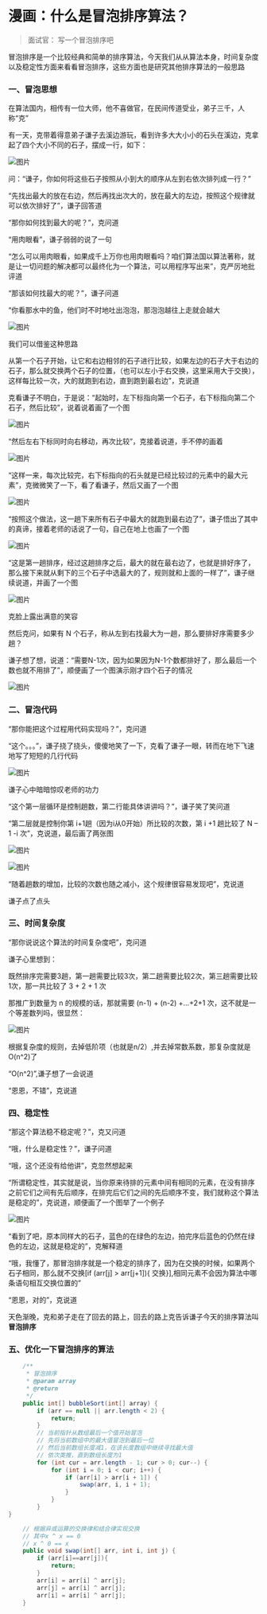 # 漫画：什么是冒泡排序算法？

> 面试官： 写一个冒泡排序吧

冒泡排序是一个比较经典和简单的排序算法，今天我们从从算法本身，时间复杂度以及稳定性方面来看看冒泡排序，这些方面也是研究其他排序算法的一般思路

### 一、冒泡思想

在算法国内，相传有一位大师，他不喜做官，在民间传道受业，弟子三千，人称“克”

有一天，克带着得意弟子谦子去溪边游玩，看到许多大大小小的石头在溪边，克拿起了四个大小不同的石子，摆成一行，如下：

![图片](https://mc.wsh-study.com/mkdocs/冒泡排序/1.jpg)

问：“谦子，你如何将这些石子按照从小到大的顺序从左到右依次排列成一行？”

“先找出最大的放在右边，然后再找出次大的，放在最大的左边，按照这个规律就可以依次排好了”，谦子回答道

“那你如何找到最大的呢？”，克问道

“用肉眼看”，谦子弱弱的说了一句

“怎么可以用肉眼看，如果成千上万你也用肉眼看吗？咱们算法国以算法著称，就是让一切问题的解决都可以最终化为一个算法，可以用程序写出来”，克严厉地批评道

“那该如何找最大的呢？”，谦子问道

“你看那水中的鱼，他们时不时地吐出泡泡，那泡泡越往上走就会越大

![图片](https://mc.wsh-study.com/mkdocs/冒泡排序/2.jpg)

我们可以借鉴这种思路

从第一个石子开始，让它和右边相邻的石子进行比较，如果左边的石子大于右边的石子，那么就交换两个石子的位置，（也可以左小于右交换，这里采用大于交换），这样每比较一次，大的就跑到右边，直到跑到最右边”，克说道

克看谦子不明白，于是说：“起始时，左下标指向第一个石子，右下标指向第二个石子，然后比较”，说着说着画了一个图

![图片](https://mc.wsh-study.com/mkdocs/冒泡排序/3.jpg)

“然后左右下标同时向右移动，再次比较”，克接着说道，手不停的画着

![图片](https://mc.wsh-study.com/mkdocs/冒泡排序/4.jpg)

“这样一来，每次比较完，右下标指向的石头就是已经比较过的元素中的最大元素”，克微微笑了一下，看了看谦子，然后又画了一个图

![图片](https://mc.wsh-study.com/mkdocs/冒泡排序/5.jpg)

“按照这个做法，这一趟下来所有石子中最大的就跑到最右边了”，谦子悟出了其中的真谛，接着老师的话说了一句，自己在地上也画了一个图

![图片](https://mc.wsh-study.com/mkdocs/冒泡排序/6.jpg)

“这是第一趟排序，经过这趟排序之后，最大的就在最右边了，也就是排好序了，那么接下来就从剩下的三个石子中选最大的了，规则就和上面的一样了”，谦子继续说道，并画了一个图

![图片](https://mc.wsh-study.com/mkdocs/冒泡排序/7.jpg)

克脸上露出满意的笑容

然后克问，如果有 N 个石子，称从左到右找最大为一趟，那么要排好序需要多少趟？

谦子想了想，说道：“需要N-1次，因为如果因为N-1个数都排好了，那么最后一个数也就不用排了”，顺便画了一个图演示刚才四个石子的情况

![图片](https://mc.wsh-study.com/mkdocs/冒泡排序/8.jpg)

### 二、冒泡代码

“那你能把这个过程用代码实现吗？”，克问道

“这个。。。”，谦子挠了挠头，傻傻地笑了一下，克看了谦子一眼，转而在地下飞速地写了短短的几行代码

![图片](https://mc.wsh-study.com/mkdocs/冒泡排序/9.jpg)

谦子心中暗暗惊叹老师的功力

“这个第一层循环是控制趟数，第二行能具体讲讲吗？”，谦子笑了笑问道

“第二层就是控制你第 i+1趟（因为i从0开始）所比较的次数，第 i +1 趟比较了 N – 1 -i 次”，克说道，最后画了两张图

![图片](https://mc.wsh-study.com/mkdocs/冒泡排序/10.jpg)

![图片](https://mc.wsh-study.com/mkdocs/冒泡排序/11.jpg)

“随着趟数的增加，比较的次数也随之减小，这个规律很容易发现吧”，克说道

谦子点了点头

### 三、时间复杂度

“那你说说这个算法的时间复杂度吧”，克问道

谦子心里想到：

既然排序完需要3趟，第一趟需要比较3次，第二趟需要比较2次，第三趟需要比较1次，那一共比较了 3 + 2 + 1 次

那推广到数量为 n 的规模的话，那就需要 (n-1) + (n-2) +…+2+1 次，这不就是一个等差数列吗，很显然：

![图片](https://mc.wsh-study.com/mkdocs/冒泡排序/12.jpg)

根据复杂度的规则，去掉低阶项（也就是n/2）,并去掉常数系数，那复杂度就是O(n^2)了

“O(n^2)”,谦子想了一会说道

“恩恩，不错”，克说道

### 四、稳定性

“那这个算法稳不稳定呢？”，克又问道

“哦，什么是稳定性？”，谦子问道

“哦，这个还没有给他讲”，克忽然想起来

“所谓稳定性，其实就是说，当你原来待排的元素中间有相同的元素，在没有排序之前它们之间有先后顺序，在排完后它们之间的先后顺序不变，我们就称这个算法是稳定的”，克说道，顺便画了一个图举了一个例子

![图片](https://mc.wsh-study.com/mkdocs/冒泡排序/13.jpg)

“看到了吧，原本同样大的石子，蓝色的在绿色的左边，拍完序后蓝色的仍然在绿色的左边，这就是稳定的”，克解释道

“哦，我懂了，那冒泡排序就是一个稳定的排序了，因为在交换的时候，如果两个石子相同，那么就不交换[if (arr[j] > arr[j+1]){ 交换}],相同元素不会因为算法中哪条语句相互交换位置的”

“恩恩，对的”，克说道

天色渐晚，克和弟子走在了回去的路上，回去的路上克告诉谦子今天的排序算法叫 **冒泡排序**

### 五、优化一下冒泡排序的算法

```java
    /**
     * 冒泡排序
     * @param array
     * @return
     */
    public int[] bubbleSort(int[] array) {
		if (arr == null || arr.length < 2) {
			return;
		}
		// 当前指针从数组最后一个值开始冒泡
		// 先将当前数组中的最大值冒泡到最后一位
		// 然后当前数组长度减1，在该长度数组中继续寻找最大值
		// 依次类推，直到数组长度为1
		for (int cur = arr.length - 1; cur > 0; cur--) {
			for (int i = 0; i < cur; i++) {
				if (arr[i] > arr[i + 1]) {
					swap(arr, i, i + 1);
				}
			}
		}
}

	// 根据异或运算的交换律和结合律实现交换
	// 其中x ^ x == 0
	// x ^ 0 == x
	public void swap(int[] arr, int i, int j) {
        if (arr[i]==arr[j]){
            return;
        }
		arr[i] = arr[i] ^ arr[j];
		arr[j] = arr[i] ^ arr[j];
		arr[i] = arr[i] ^ arr[j];
	}

```

